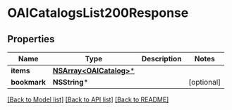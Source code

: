 # OAICatalogsList200Response

## Properties
Name | Type | Description | Notes
------------ | ------------- | ------------- | -------------
**items** | [**NSArray&lt;OAICatalog&gt;***](OAICatalog.md) |  | 
**bookmark** | **NSString*** |  | [optional] 

[[Back to Model list]](../README.md#documentation-for-models) [[Back to API list]](../README.md#documentation-for-api-endpoints) [[Back to README]](../README.md)


